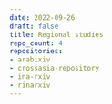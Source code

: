 ```yaml
---
date: 2022-09-26
draft: false
title: Regional studies
repo_count: 4
repositories:
- arabixiv
- crossasia-repository
- ina-rxiv
- rinarxiv
---
```



